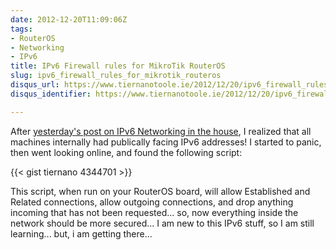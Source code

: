 ```yaml
---
date: 2012-12-20T11:09:06Z
tags:
- RouterOS
- Networking
- IPv6
title: IPv6 Firewall rules for MikroTik RouterOS
slug: ipv6_firewall_rules_for_mikrotik_routeros
disqus_url: https://www.tiernanotoole.ie/2012/12/20/ipv6_firewall_rules_for_mikrotik_routeros.html
disqus_identifier: https://www.tiernanotoole.ie/2012/12/20/ipv6_firewall_rules_for_mikrotik_routeros.html

---
```

 After [yesterday's post on IPv6 Networking in the house][1], I realized that all machines internally had publically facing IPv6 addresses! I started to panic, then went looking online, and found the following script:

{{< gist tiernano 4344701 >}}


This script, when run on your RouterOS board, will allow Established and Related connections, allow outgoing connections, and drop anything incoming that has not been requested... so, now everything inside the network should be more secured... I am new to this IPv6 stuff, so I am still learning... but, i am getting there...

[1]:http://tiernanotoole.ie/2012/12/19/ipv6_%2B_mikrotik_%2B_linux_%2B_windows.html